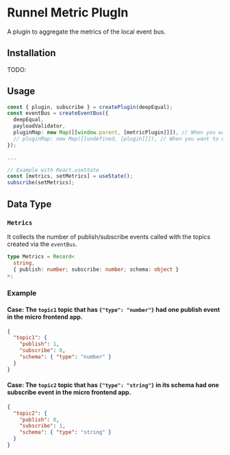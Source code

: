 # Runnel Metric PlugIn

A plugin to aggregate the metrics of the local event bus.

## Installation

TODO:

## Usage

```ts
const { plugin, subscribe } = createPlugin(deepEqual);
const eventBus = createEventBus({
  deepEqual,
  payloadValidator,
  pluginMap: new Map([[window.parent, [metricPlugin]]]), // When you want to observe the parent window. If the `scope` is smaller than the specified plugin scope, the specified plugin will not work.
  // pluginMap: new Map([[undefined, [plugin]]]), // When you want to observe the current event bus only.
});

...

// Example with React.useState
const [metrics, setMetrics] = useState();
subscribe(setMetrics);
```

## Data Type

### `Metrics`

It collects the number of publish/subscribe events called with the topics created via the `eventBus`.

```ts
type Metrics = Record<
  string,
  { publish: number; subscribe: number; schema: object }
>;
```

### Example

#### Case: The `topic1` topic that has `{"type": "number"}` had one publish event in the micro frontend app.

```json
{
  "topic1": {
    "publish": 1,
    "subscribe": 0,
    "schema": { "type": "number" }
  }
}
```

#### Case: The `topic2` topic that has `{"type": "string"}` in its schema had one subscribe event in the micro frontend app.

```json
{
  "topic2": {
    "publish": 0,
    "subscribe": 1,
    "schema": { "type": "string" }
  }
}
```
